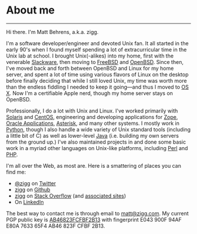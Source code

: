 # About me

----

Hi there.  I'm Matt Behrens, a.k.a. zigg.

I'm a software developer/engineer and devoted Unix fan.  It all
started in the early 90's when I found myself spending a lot of
extracurricular time in the Unix lab at school.  I brought Unix(-alikes)
into my home, first with the venerable [Slackware][1], then moving
to [FreeBSD][2] and [OpenBSD][3].  Since then, I've moved back and
forth between OpenBSD and Linux for my home server, and spent a lot
of time using various flavors of Linux on the desktop before finally
deciding that while I still loved Unix, my time was worth more than
the endless fiddling I needed to keep it going—and thus I moved to [OS
X][4].  Now I'm a certifiable Apple nerd, though my home server
stays on OpenBSD.

Professionally, I do a lot with Unix and Linux.  I've worked primarily
with [Solaris][5] and [CentOS][6], engineering and developing
applications for [Zope][7], [Oracle Applications][8], [Asterisk][9],
and many other systems.  I mostly work in [Python][10], though I also
handle a wide variety of Unix standard tools (including a little
bit of C) as well as lower-level [Java][11] (i.e. building my own
servers from the ground up.)  I've also maintained projects in and
done some basic work in a myriad other languages on Unix-like
platforms, including [Perl][12] and [PHP][13].

I'm all over the Web, as most are.  Here is a smattering of places
you can find me:

* [@zigg][14] on [Twitter][15]
* [zigg][16] on [Github][17]
* [zigg][18] on [Stack Overflow][19] (and [associated sites][20])
* On [LinkedIn][21]

The best way to contact me is through email to matt@zigg.com.  My
current PGP public key is [AB46823FCFBF2B13][22] with fingerprint
E043 900F 94AF E80A 7633 65F4 AB46 823F CFBF 2B13.

[1]: http://www.slackware.com/
[2]: https://www.freebsd.org/
[3]: http://www.openbsd.org/
[4]: https://www.apple.com/osx/
[5]: https://www.oracle.com/Solaris/
[6]: https://www.centos.org/
[7]: http://www.zope.org/
[8]: https://www.oracle.com/us/products/applications/
[9]: https://www.asterisk.org/
[10]: http://www.python.org/
[11]: https://www.java.com/
[12]: http://www.perl.org/
[13]: https://www.php.net/
[14]: https://twitter.com/zigg/
[15]: https://twitter.com/
[16]: https://github.com/zigg/
[17]: https://github.com/
[18]: https://stackoverflow.com/users/722332/zigg
[19]: https://stackoverflow.com/
[20]: https://stackexchange.com/users/372964/zigg?tab=accounts
[21]: https://www.linkedin.com/in/mattbehrens
[22]: http://wwwkeys.pgp.net:11371/pks/lookup?op=get&search=0xAB46823FCFBF2B13

